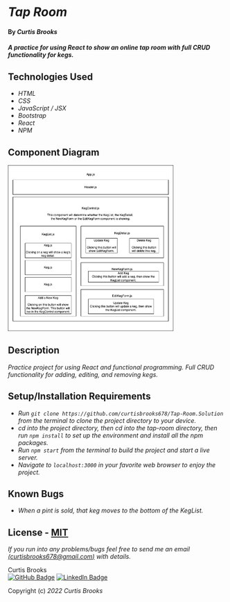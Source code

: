# _Tap Room_

#### By _**Curtis Brooks**_

#### _A practice for using React to show an online tap room with full CRUD functionality for kegs._

## Technologies Used

* _HTML_
* _CSS_
* _JavaScript / JSX_
* _Bootstrap_
* _React_
* _NPM_

## Component Diagram

<p>
<img src="src/img/TapRoomComponentDiagram.drawio.png" height="382px">
</p>

## Description

_Practice project for using React and functional programming. Full CRUD functionality for adding, editing, and removing kegs._

## Setup/Installation Requirements

* _Run `git clone https://github.com/curtisbrooks678/Tap-Room.Solution` from the terminal to clone the project directory to your device._
* _cd into the project directory, then cd into the tap-room directory, then run `npm install` to set up the environment and install all the npm packages._
* _Run `npm start` from the terminal to build the project and start a live server._
* _Navigate to `localhost:3000` in your favorite web browser to enjoy the project._

## Known Bugs

* _When a pint is sold, that keg moves to the bottom of the KegList._

## License - [MIT](https://opensource.org/licenses/MIT)

_If you run into any problems/bugs feel free to send me an email [(curtisbrooks678@gmail.com)](mailto:curtisbrooks678@gmail.com) with details._

Curtis Brooks<br />
[![GitHub Badge](https://img.shields.io/badge/GitHub-100000?style=for-the-badge&logo=github&logoColor=white)](https://github.com/curtisbrooks678)
[![LinkedIn Badge](https://img.shields.io/badge/LinkedIn-0077B5?style=for-the-badge&logo=linkedin&logoColor=white)](https://www.linkedin.com/in/curtisbrooks678)

Copyright (c) _2022_ _Curtis Brooks_